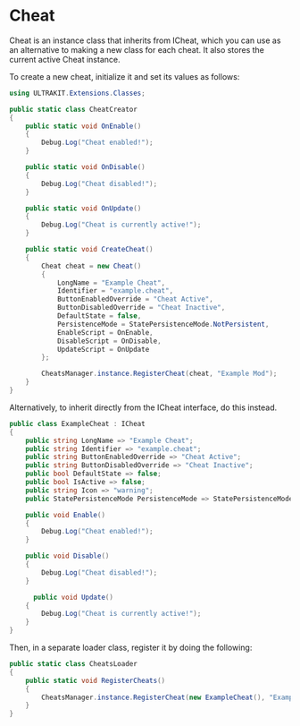 # Cheat

Cheat is an instance class that inherits from ICheat, which you can use as an alternative to making a new class for each cheat. It also stores the current active Cheat instance.

To create a new cheat, initialize it and set its values as follows:

```cs linenums="1"
using ULTRAKIT.Extensions.Classes;

public static class CheatCreator
{
	public static void OnEnable()
	{
		Debug.Log("Cheat enabled!");
	}

	public static void OnDisable()
	{
		Debug.Log("Cheat disabled!");
	}

	public static void OnUpdate()
	{
		Debug.Log("Cheat is currently active!");
	}

	public static void CreateCheat()
	{
		Cheat cheat = new Cheat()
		{
			LongName = "Example Cheat",
			Identifier = "example.cheat",
			ButtonEnabledOverride = "Cheat Active",
			ButtonDisabledOverride = "Cheat Inactive",
			DefaultState = false,
			PersistenceMode = StatePersistenceMode.NotPersistent,
			EnableScript = OnEnable,
			DisableScript = OnDisable,
			UpdateScript = OnUpdate
		};

		CheatsManager.instance.RegisterCheat(cheat, "Example Mod");
	}
}
```

Alternatively, to inherit directly from the ICheat interface, do this instead.

```cs linenums="1"
public class ExampleCheat : ICheat
{
	public string LongName => "Example Cheat";
	public string Identifier => "example.cheat";
	public string ButtonEnabledOverride => "Cheat Active";
	public string ButtonDisabledOverride => "Cheat Inactive";
	public bool DefaultState => false;
	public bool IsActive => false;
	public string Icon => "warning";
	public StatePersistenceMode PersistenceMode => StatePersistenceMode.NotPersistent;

	public void Enable()
	{
		Debug.Log("Cheat enabled!");
	}

	public void Disable()
	{
		Debug.Log("Cheat disabled!");
	}

      public void Update()
	{
		Debug.Log("Cheat is currently active!");
	}
}
```

Then, in a separate loader class, register it by doing the following:

```cs linenums="1"
public static class CheatsLoader
{
	public static void RegisterCheats()
	{
		CheatsManager.instance.RegisterCheat(new ExampleCheat(), "Example Mod");
	}
}
```